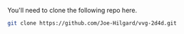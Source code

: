 You'll need to clone the following repo here.

```sh
git clone https://github.com/Joe-Hilgard/vvg-2d4d.git
```

